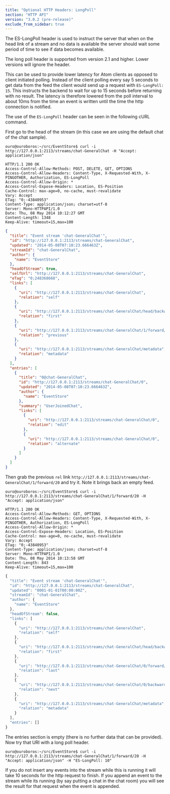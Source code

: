```yaml
---
title: "Optional HTTP Headers: LongPoll"
section: "HTTP API"
version: "3.0.2 (pre-release)"
exclude_from_sidebar: true
---
```


The ES-LongPoll header is used to instruct the server that when on the head link of a stream and no data is available the server should wait some period of time to see if data becomes available.

<span class="note--warning">
The long poll header is supported from version 2.1 and higher. Lower versions will ignore the header.
</span>

This can be used to provide lower latency for Atom clients as opposed to client initiated polling. Instead of the client polling every say 5 seconds to get data from the feed the client would send up a request with `ES-LongPoll: 15`. This instructs the backend to wait for up to 15 seconds before returning with no result. The latency is therefore lowered from the poll interval to about 10ms from the time an event is written until the time the http connection is notified.

The use of the `ES-LongPoll` header can be seen in the following cURL command.

First go to the head of the stream (in this case we are using the default chat of the chat sample).

```
ouro@ouroboros:~/src/EventStore$ curl -i http://127.0.0.1:2113/streams/chat-GeneralChat -H "Accept: application/json"
```

```http
HTTP/1.1 200 OK
Access-Control-Allow-Methods: POST, DELETE, GET, OPTIONS
Access-Control-Allow-Headers: Content-Type, X-Requested-With, X-PINGOTHER, Authorization, ES-LongPoll
Access-Control-Allow-Origin: *
Access-Control-Expose-Headers: Location, ES-Position
Cache-Control: max-age=0, no-cache, must-revalidate
Vary: Accept
ETag: "0;-43840953"
Content-Type: application/json; charset=utf-8
Server: Mono-HTTPAPI/1.0
Date: Thu, 08 May 2014 10:12:27 GMT
Content-Length: 1348
Keep-Alive: timeout=15,max=100
```

```json
{
  "title": "Event stream 'chat-GeneralChat'",
  "id": "http://127.0.0.1:2113/streams/chat-GeneralChat",
  "updated": "2014-05-08T07:10:23.666463Z",
  "streamId": "chat-GeneralChat",
  "author": {
    "name": "EventStore"
  },
  "headOfStream": true,
  "selfUrl": "http://127.0.0.1:2113/streams/chat-GeneralChat",
  "eTag": "0;248368668",
  "links": [
    {
      "uri": "http://127.0.0.1:2113/streams/chat-GeneralChat",
      "relation": "self"
    },
    {
      "uri": "http://127.0.0.1:2113/streams/chat-GeneralChat/head/backward/20",
      "relation": "first"
    },
    {
      "uri": "http://127.0.0.1:2113/streams/chat-GeneralChat/1/forward/20",
      "relation": "previous"
    },
    {
      "uri": "http://127.0.0.1:2113/streams/chat-GeneralChat/metadata",
      "relation": "metadata"
    }
  ],
  "entries": [
    {
      "title": "0@chat-GeneralChat",
      "id": "http://127.0.0.1:2113/streams/chat-GeneralChat/0",
      "updated": "2014-05-08T07:10:23.666463Z",
      "author": {
        "name": "EventStore"
      },
      "summary": "UserJoinedChat",
      "links": [
        {
          "uri": "http://127.0.0.1:2113/streams/chat-GeneralChat/0",
          "relation": "edit"
        },
        {
          "uri": "http://127.0.0.1:2113/streams/chat-GeneralChat/0",
          "relation": "alternate"
        }
      ]
    }
  ]
}
```

Then grab the previous `rel` link `http://127.0.0.1:2113/streams/chat-GeneralChat/1/forward/20` and try it. Note it brings back an empty feed.

```
ouro@ouroboros:~/src/EventStore$ curl -i http://127.0.0.1:2113/streams/chat-GeneralChat/1/forward/20 -H "Accept: application/json"
```

```http
HTTP/1.1 200 OK
Access-Control-Allow-Methods: GET, OPTIONS
Access-Control-Allow-Headers: Content-Type, X-Requested-With, X-PINGOTHER, Authorization, ES-LongPoll
Access-Control-Allow-Origin: *
Access-Control-Expose-Headers: Location, ES-Position
Cache-Control: max-age=0, no-cache, must-revalidate
Vary: Accept
ETag: "0;-43840953"
Content-Type: application/json; charset=utf-8
Server: Mono-HTTPAPI/1.0
Date: Thu, 08 May 2014 10:13:58 GMT
Content-Length: 843
Keep-Alive: timeout=15,max=100
```

```javascript
{
  "title": "Event stream 'chat-GeneralChat'",
  "id": "http://127.0.0.1:2113/streams/chat-GeneralChat",
  "updated": "0001-01-01T00:00:00Z",
  "streamId": "chat-GeneralChat",
  "author": {
    "name": "EventStore"
  },
  "headOfStream": false,
  "links": [
    {
      "uri": "http://127.0.0.1:2113/streams/chat-GeneralChat",
      "relation": "self"
    },
    {
      "uri": "http://127.0.0.1:2113/streams/chat-GeneralChat/head/backward/20",
      "relation": "first"
    },
    {
      "uri": "http://127.0.0.1:2113/streams/chat-GeneralChat/0/forward/20",
      "relation": "last"
    },
    {
      "uri": "http://127.0.0.1:2113/streams/chat-GeneralChat/0/backward/20",
      "relation": "next"
    },
    {
      "uri": "http://127.0.0.1:2113/streams/chat-GeneralChat/metadata",
      "relation": "metadata"
    }
  ],
  "entries": []
}
```

The entries section is empty (there is no further data that can be provided). Now try that URI with a long poll header.

```
ouro@ouroboros:~/src/EventStore$ curl -i http://127.0.0.1:2113/streams/chat-GeneralChat/1/forward/20 -H "Accept: application/json" -H "ES-LongPoll: 10"
```

If you do not insert any events into the stream while this is running it will take 10 seconds for the http request to finish. If you append an event to the stream while its running (by say putting a chat in the chat room) you will see the result for that request when the event is appended.
